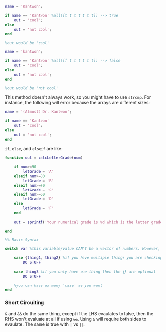 ```matlab
name = 'Kantwon';

if name == 'Kantwon' %all([t t t t t t t]) --> true
    out = 'cool';
else
    out = 'not cool';
end

%out would be 'cool'

name = 'kantwon';

if name == 'Kantwon' %all([f t t t t t t]) --> false
    out = 'cool';
else
    out = 'not cool';
end

%out would be 'not cool'
```


This method doesn't always work, so you might have to use `strcmp`. For instance, the following will error because the arrays are different sizes:
```matlab
name = '(Almost) Dr. Kantwon';

if name == 'Kantwon'
    out = 'cool';
else
    out = 'not cool';
end
```


`if`, `else`, and `elseif` are like:
```matlab
function out = calcLetterGrade(num)
	
	if num>=90
		letGrade = 'A'
	elseif num>=80
		letGrade = 'B'
	elseif num>=70
		letGrade = 'C'
	elseif num>=60
		letGrade = 'D'
	else
		letGrade = 'F'
	end
	
	out = sprintf('Your numerical grade is %d which is the letter grade %s',num,letGrade)

end
```

```matlab
%% Basic Syntax

switch var %this variable/value CAN'T be a vector of numbers. However, a string is ok.

	case {thing1, thing2} %if you have multiple things you are checking you have to put them in {}
		DO STUFF
	
	case thing3 %if you only have one thing then the {} are optional
		DO STUFF
	
	%you can have as many 'case' as you want
end
```

### Short Circuiting
`&` and `&&` do the same thing, except if the LHS evaulates to false, then the RHS won't evaluate at all if using `&&`. Using `&` will require both sides to evaulate.
The same is true with `|` vs `||`.